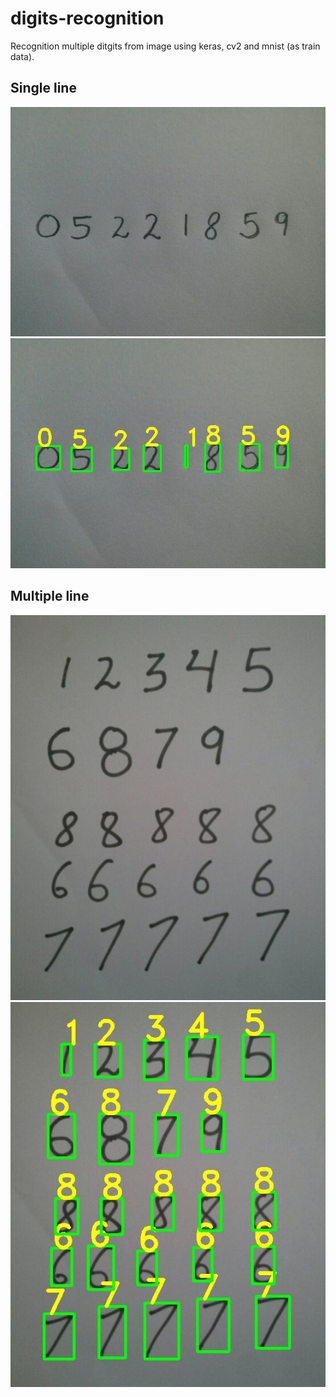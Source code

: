 # digits-recognition
Recognition multiple ditgits from image using keras, cv2 and mnist (as train data).
## Single line
<img src="./photo_1.jpg?raw=true" title="Single Line"/>
<img src="./result-photo_1.jpg?raw=true" title="Single Line Result"/>

## Multiple line
<img src="./photo_2.jpg?raw=true" title="Multiple Line"/>
<img src="./result-photo_2.jpg?raw=true" title="Multiple Line Result"/>
